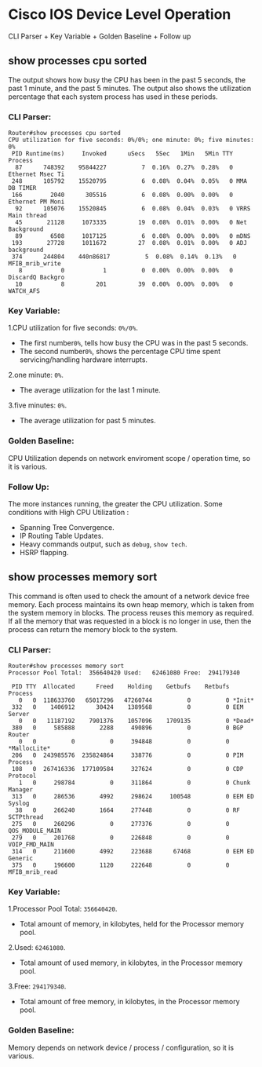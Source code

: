 Cisco IOS Device Level Operation
=====
CLI Parser + Key Variable + Golden Baseline + Follow up

## show processes cpu sorted
The output shows how busy the CPU has been in the past 5 seconds, the past 1 minute, and the past 5 minutes. The output also shows the utilization percentage that each system process has used in these periods. 

### CLI Parser:
```
Router#show processes cpu sorted
CPU utilization for five seconds: 0%/0%; one minute: 0%; five minutes: 0%
 PID Runtime(ms)     Invoked      uSecs   5Sec   1Min   5Min TTY Process 
  87      748392    95844227          7  0.16%  0.27%  0.28%   0 Ethernet Msec Ti 
 248      105792    15520795          6  0.08%  0.04%  0.05%   0 MMA DB TIMER     
 166        2040      305516          6  0.08%  0.00%  0.00%   0 Ethernet PM Moni 
  92      105076    15520845          6  0.08%  0.04%  0.03%   0 VRRS Main thread 
  45       21128     1073335         19  0.08%  0.01%  0.00%   0 Net Background   
  89        6508     1017125          6  0.08%  0.00%  0.00%   0 mDNS             
 193       27728     1011672         27  0.08%  0.01%  0.00%   0 ADJ background   
 374      244804    440n86817          5  0.08%  0.14%  0.13%   0 MFIB_mrib_write  
   8           0           1          0  0.00%  0.00%  0.00%   0 DiscardQ Backgro 
  10           8         201         39  0.00%  0.00%  0.00%   0 WATCH_AFS  
```

### Key Variable:  
1.CPU utilization for five seconds: `0%/0%`. 
* The first number`0%`, tells how busy the CPU was in the past 5 seconds.
* The second number`0%`, shows the percentage CPU time spent servicing/handling hardware interrupts.

2.one minute: `0%`.
* The average utilization for the last 1 minute.

3.five minutes: `0%`.
* The average utilization for past 5 minutes.

### Golden Baseline:  
CPU Utilization depends on network enviroment scope / operation time, so it is various.

### Follow Up:  
The more instances running, the greater the CPU utilization. Some conditions with High CPU Utilization :
* Spanning Tree Convergence.
* IP Routing Table Updates.
* Heavy commands output, such as `debug`, `show tech`.
* HSRP flapping.


## show processes memory sort
This command is often used to check the amount of a network device free memory. Each process maintains its own heap memory, which is taken from the system memory in blocks. The process reuses this memory as required. If all the memory that was requested in a block is no longer in use, then the process can return the memory block to the system. 

### CLI Parser:
```
Router#show processes memory sort
Processor Pool Total:  356640420 Used:   62461080 Free:  294179340

 PID TTY  Allocated      Freed    Holding    Getbufs    Retbufs Process
   0   0  118633760   65017296   47260744          0          0 *Init*          
 332   0    1406912      30424    1389568          0          0 EEM Server      
   0   0   11187192    7901376    1057096    1709135          0 *Dead*          
 380   0     585888       2288     490896          0          0 BGP Router      
   0   0          0          0     394848          0          0 *MallocLite*    
 206   0  243985576  235824864     338776          0          0 PIM Process     
 108   0  267416336  177109584     327624          0          0 CDP Protocol    
   1   0     298784          0     311864          0          0 Chunk Manager   
 313   0     286536       4992     298624     100548          0 EEM ED Syslog   
  38   0     266240       1664     277448          0          0 RF SCTPthread   
 275   0     260296          0     277376          0          0 QOS_MODULE_MAIN 
 279   0     201768          0     226848          0          0 VOIP_FMD_MAIN   
 314   0     211600       4992     223688      67468          0 EEM ED Generic  
 375   0     196600       1120     222648          0          0 MFIB_mrib_read  
 ```
 
 ### Key Variable:  
1.Processor Pool Total: `356640420`. 
*	Total amount of memory, in kilobytes, held for the Processor memory pool.

2.Used:  `62461080`.
* Total amount of used memory, in kilobytes, in the Processor memory pool. 

3.Free: `294179340`.
* Total amount of free memory, in kilobytes, in the Processor memory pool. 

### Golden Baseline:  
Memory depends on network device / process / configuration, so it is various.
